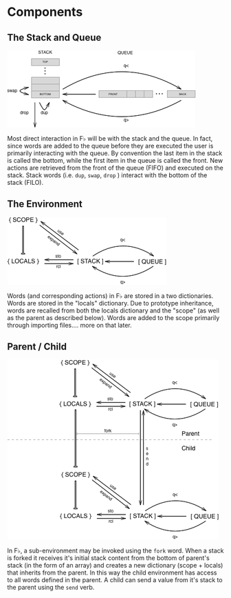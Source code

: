# Components

## The Stack and Queue

![](./assets/stack+queue.png)

Most direct interaction in F♭ will be with the stack and the queue.  In fact, since words are added to the queue before they are executed the user is primarily interacting with the queue.  By convention the last item in the stack is called the bottom, while the first item in the queue is called the front.  New actions are retrieved from the front of the queue \(FIFO\) and executed on the stack.  Stack words \(i.e. `dup`, `swap`, `drop` \) interact with the bottom of the stack \(FILO\).

## The Environment

![](./assets/ENV.png)

Words \(and corresponding actions\) in F♭ are stored in a two dictionaries.  Words are stored in the "locals" dictionary.  Due to prototype inheritance,  words are recalled from both the locals dictionary and the "scope" \(as well as the parent as described below\).  Words are added to the scope primarily through importing files.... more on that later.

## Parent / Child

![](./assets/parent+child.png)

In F♭, a sub-environment may be invoked using the `fork` word.  When a stack is forked it receives it's initial stack content from the bottom of parent's stack \(in the form of an array\) and creates a new dictionary \(scope + locals\) that inherits from the parent.  In this way the child environment has access to all words defined in the parent.  A child can send a value from it's stack to the parent using the `send` verb.

